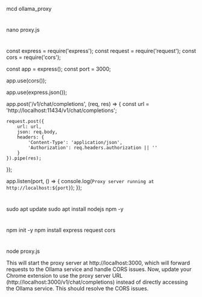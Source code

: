mcd ollama_proxy
#
nano proxy.js
#
const express = require('express');
const request = require('request');
const cors = require('cors');

const app = express();
const port = 3000;

app.use(cors());

app.use(express.json());

app.post('/v1/chat/completions', (req, res) => {
    const url = 'http://localhost:11434/v1/chat/completions';

    request.post({
        url: url,
        json: req.body,
        headers: {
            'Content-Type': 'application/json',
            'Authorization': req.headers.authorization || ''
        }
    }).pipe(res);
});

app.listen(port, () => {
    console.log(`Proxy server running at http://localhost:${port}`);
});
#
sudo apt update
sudo apt install nodejs npm -y
#
npm init -y
npm install express request cors
#
node proxy.js

This will start the proxy server at http://localhost:3000, which will forward requests to the Ollama service and handle CORS issues.
Now, update your Chrome extension to use the proxy server URL (http://localhost:3000/v1/chat/completions) instead of directly accessing the Ollama service. This should resolve the CORS issues.
